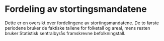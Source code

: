 Fordeling av stortingsmandatene
===============================

Dette er en oversikt over fordelingene av stortingsmandatene. De to
første periodene bruker de faktiske tallene for folketall og areal, mens
resten bruker Statistisk sentralbyrås framskrevne befolkningstall.

